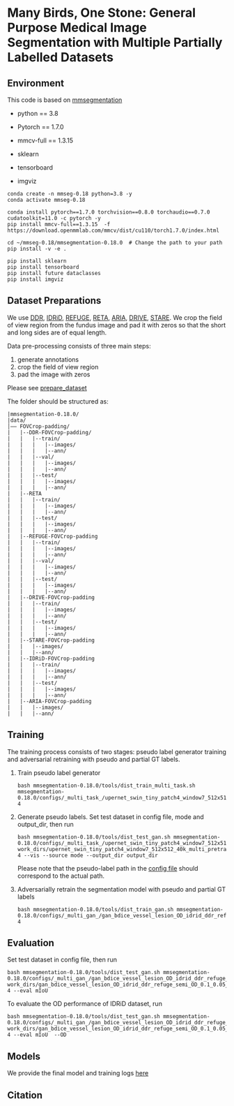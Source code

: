 # Many Birds, One Stone: General Purpose Medical Image Segmentation with Multiple Partially Labelled Datasets  

## Environment

This code is based on [mmsegmentation](https://github.com/open-mmlab/mmsegmentation/)

* python == 3.8

* Pytorch == 1.7.0

* mmcv-full == 1.3.15

* sklearn

* tensorboard

* imgviz

```shell
conda create -n mmseg-0.18 python=3.8 -y
conda activate mmseg-0.18

conda install pytorch==1.7.0 torchvision==0.8.0 torchaudio==0.7.0 cudatoolkit=11.0 -c pytorch -y
pip install mmcv-full==1.3.15  -f https://download.openmmlab.com/mmcv/dist/cu110/torch1.7.0/index.html 

cd ~/mmseg-0.18/mmsegmentation-0.18.0  # Change the path to your path
pip install -v -e .  

pip install sklearn 
pip install tensorboard 
pip install future dataclasses
pip install imgviz
```



## Dataset Preparations

We use [DDR](https://github.com/nkicsl/DDR-dataset), [IDRiD](https://ieee-dataport.org/open-access/indian-diabetic-retinopathy-image-dataset-idrid), [REFUGE](https://refuge.grand-challenge.org/), [RETA](https://reta-benchmark.org/), [ARIA](http://www.damianjjfarnell.com/?page_id=276), [DRIVE](https://drive.grand-challenge.org/), [STARE](http://cecas.clemson.edu/~ahoover/stare/). We crop the field of view region from the fundus image and pad it with zeros so that the short and long sides are of equal length.

Data pre-processing consists of three main steps:

1. generate annotations
2. crop the field of view region
3. pad the image with zeros

Please see [prepare_dataset](prepare_dataset)

 The folder should be structured as:

```none
|mmsegmentation-0.18.0/
|data/
│—— FOVCrop-padding/  
|	|--DDR-FOVCrop-padding/
|	|	|--train/
|	|	|	|--images/
|	|	|	|--ann/
|	|	|--val/
|	|	|	|--images/
|	|	|	|--ann/
|	|	|--test/
|	|	|	|--images/
|	|	|	|--ann/
|	|--RETA
|	|	|--train/
|	|	|	|--images/
|	|	|	|--ann/
|	|	|--test/
|	|	|	|--images/
|	|	|	|--ann/
|	|--REFUGE-FOVCrop-padding
|	|	|--train/
|	|	|	|--images/
|	|	|	|--ann/
|	|	|--val/
|	|	|	|--images/
|	|	|	|--ann/
|	|	|--test/
|	|	|	|--images/
|	|	|	|--ann/
|	|--DRIVE-FOVCrop-padding
|	|	|--train/
|	|	|	|--images/
|	|	|	|--ann/
|	|	|--test/
|	|	|	|--images/
|	|	|	|--ann/
|	|--STARE-FOVCrop-padding
|	|	|--images/
|	|	|--ann/
|	|--IDRiD-FOVCrop-padding
|	|	|--train/
|	|	|	|--images/
|	|	|	|--ann/
|	|	|--test/
|	|	|	|--images/
|	|	|	|--ann/
|	|--ARIA-FOVCrop-padding
|	|	|--images/
|	|	|--ann/
```

## Training

The training process consists of two stages: pseudo label generator training and adversarial retraining with pseudo and partial GT labels. 

1. Train pseudo label generator

   ```shell
   bash mmsegmentation-0.18.0/tools/dist_train_multi_task.sh mmsegmentation-0.18.0/configs/_multi_task_/upernet_swin_tiny_patch4_window7_512x512_40k_multi_pretrain_224x224_1K_group_idrid_ddr_refuge.py 4
   ```

2. Generate pseudo labels. Set test dataset in config file, mode and output_dir, then run

   ```shell
   bash mmsegmentation-0.18.0/tools/dist_test_gan.sh mmsegmentation-0.18.0/configs/_multi_task_/upernet_swin_tiny_patch4_window7_512x512_40k_multi_pretrain_224x224_1K_group_idrid_ddr_refuge.py work_dirs/upernet_swin_tiny_patch4_window7_512x512_40k_multi_pretrain_224x224_1K_group_idrid_ddr_refuge/iter_60000.pth 4 --vis --source mode --output_dir output_dir
   ```

   Please note that the pseudo-label path in the [config file](configs/_base_/datasets/multi_task_vessel_lesion_OD_idrid_ddr_refuge_semi_OD.py) should correspond to the actual path.

3. Adversarially retrain the segmentation model with pseudo and partial GT labels

   ```shell
   bash mmsegmentation-0.18.0/tools/dist_train_gan.sh mmsegmentation-0.18.0/configs/_multi_gan_/gan_bdice_vessel_lesion_OD_idrid_ddr_refuge_semi_OD_0.1_0.05_60k_128_group_window_size16.py 4
   ```

## Evaluation

Set test dataset in config file, then run

```shell
bash mmsegmentation-0.18.0/tools/dist_test_gan.sh mmsegmentation-0.18.0/configs/_multi_gan_/gan_bdice_vessel_lesion_OD_idrid_ddr_refuge_semi_OD_0.1_0.05_60k_128_group_window_size16.py work_dirs/gan_bdice_vessel_lesion_OD_idrid_ddr_refuge_semi_OD_0.1_0.05_60k_128_group_window_size16/ckpt/iter_60000.pth 4 --eval mIoU 
```

To evaluate the OD performance of IDRiD dataset, run

```shell
bash mmsegmentation-0.18.0/tools/dist_test_gan.sh mmsegmentation-0.18.0/configs/_multi_gan_/gan_bdice_vessel_lesion_OD_idrid_ddr_refuge_semi_OD_0.1_0.05_60k_128_group_window_size16.py work_dirs/gan_bdice_vessel_lesion_OD_idrid_ddr_refuge_semi_OD_0.1_0.05_60k_128_group_window_size16/ckpt/iter_60000.pth 4 --eval mIoU  --OD
```

## Models

We provide the final model and training logs [here](https://drive.google.com/file/d/1Egss_17VzDCRli3YD-6V5BCRH0ZrQ-FW/view)

## Citation


